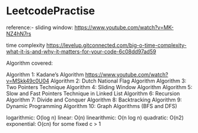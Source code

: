 # LeetcodePractise

reference:-
 sliding window:
 https://www.youtube.com/watch?v=MK-NZ4hN7rs
 
 time complexity
 https://levelup.gitconnected.com/big-o-time-complexity-what-it-is-and-why-it-matters-for-your-code-6c08dd97ad59
 
 
 Algorithm covered:
 
 Algorithm 1: Kadane’s Algorithm 
 https://www.youtube.com/watch?v=MSkk49c0U04
 Algorithm 2: Dutch National Flag Algorithm 
 Algorithm 3: Two Pointers Technique 
 Algorithm 4: Sliding Window Algorithm 
 Algorithm 5: Slow and Fast Pointers Technique in Linked List 
 Algorithm 6: Recursion 
 Algorithm 7: Divide and Conquer
 Algorithm 8: Backtracking 
 Algorithm 9: Dynamic Programming 
 Algorithm 10: Graph Algorithms (BFS and DFS) 


logarithmic: O(log n)
linear: O(n)
linearithmic: O(n log n)
quadratic: O(n2)
exponential: O(cn) for some fixed c > 1